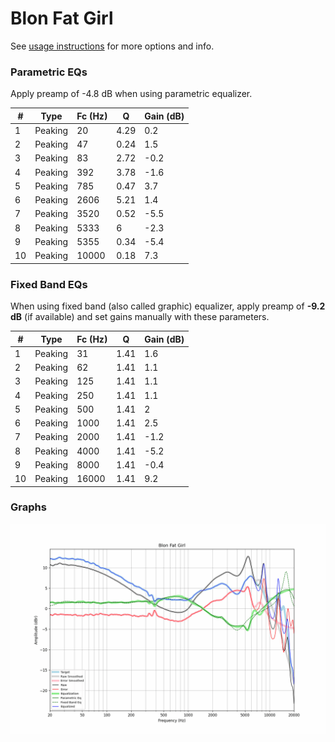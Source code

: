 # Blon Fat Girl
See [usage instructions](https://github.com/jaakkopasanen/AutoEq#usage) for more options and info.

### Parametric EQs
Apply preamp of -4.8 dB when using parametric equalizer.

|   # | Type    |   Fc (Hz) |    Q |   Gain (dB) |
|-----|---------|-----------|------|-------------|
|   1 | Peaking |        20 | 4.29 |         0.2 |
|   2 | Peaking |        47 | 0.24 |         1.5 |
|   3 | Peaking |        83 | 2.72 |        -0.2 |
|   4 | Peaking |       392 | 3.78 |        -1.6 |
|   5 | Peaking |       785 | 0.47 |         3.7 |
|   6 | Peaking |      2606 | 5.21 |         1.4 |
|   7 | Peaking |      3520 | 0.52 |        -5.5 |
|   8 | Peaking |      5333 | 6    |        -2.3 |
|   9 | Peaking |      5355 | 0.34 |        -5.4 |
|  10 | Peaking |     10000 | 0.18 |         7.3 |

### Fixed Band EQs
When using fixed band (also called graphic) equalizer, apply preamp of **-9.2 dB** (if available) and set gains manually with these parameters.

|   # | Type    |   Fc (Hz) |    Q |   Gain (dB) |
|-----|---------|-----------|------|-------------|
|   1 | Peaking |        31 | 1.41 |         1.6 |
|   2 | Peaking |        62 | 1.41 |         1.1 |
|   3 | Peaking |       125 | 1.41 |         1.1 |
|   4 | Peaking |       250 | 1.41 |         1.1 |
|   5 | Peaking |       500 | 1.41 |         2   |
|   6 | Peaking |      1000 | 1.41 |         2.5 |
|   7 | Peaking |      2000 | 1.41 |        -1.2 |
|   8 | Peaking |      4000 | 1.41 |        -5.2 |
|   9 | Peaking |      8000 | 1.41 |        -0.4 |
|  10 | Peaking |     16000 | 1.41 |         9.2 |

### Graphs
![](./Blon%20Fat%20Girl.png)
